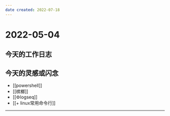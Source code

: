 ```yaml
---
date created: 2022-07-18
---
```


# 2022-05-04

## 今天的工作日志

## 今天的灵感或闪念

- [[powershell]]
- [[槟榔]]
- [[⚙logseq]]
- [[+ linux常用命令行]]
---
